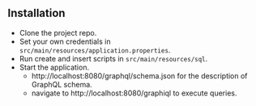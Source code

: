 ## Installation
- Clone the project repo.
- Set your own credentials in `src/main/resources/application.properties`.
- Run create and insert scripts in `src/main/resources/sql`.
- Start the application.
    - http://localhost:8080/graphql/schema.json for the description of GraphQL schema.
    - navigate to http://localhost:8080/graphiql to execute queries.